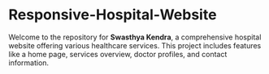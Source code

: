 # Responsive-Hospital-Website
 Welcome to the repository for **Swasthya Kendra**, a comprehensive hospital website offering various healthcare services. This project includes features like a home page, services overview, doctor profiles, and contact information.
